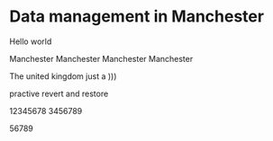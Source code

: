 # Data management in Manchester
Hello world

Manchester
Manchester
Manchester
Manchester

The united kingdom just a )))

practive revert and restore

12345678
3456789

56789
